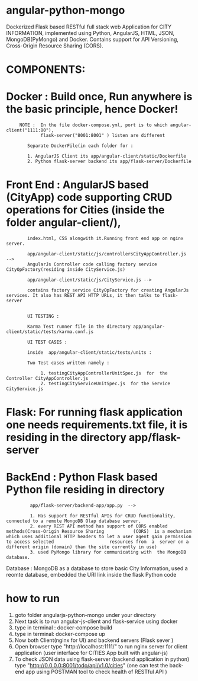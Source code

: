 
# angular-python-mongo
Dockerized Flask based RESTful full stack web Application for CITY INFORMATION, implemented using Python, AngularJS, HTML, JSON, MongoDB(PyMongo) and Docker.
Contains support for API Versioning, Cross-Origin Resource Sharing (CORS).

# COMPONENTS: 

# Docker : Build once, Run anywhere is the basic principle, hence Docker! 
		
		 NOTE :  In the file docker-compose.yml, port is to which angular-client("1111:80"), 
		 		 flask-server("8001:8001" ) listen are different
		 		
		 	Separate DockerFile(in each folder for :

		 	1. AngularJS Client its app/angular-client/static/Dockerfile  
		 	2. Python flask-server backend its app/flask-server/Dockerfile

 
# Front End : AngularJS based (CityApp) code supporting CRUD operations for Cities (inside the folder angular-client/), 
			index.html, CSS alongwith it.Running front end app on nginx server.

			app/angular-client/static/js/controllersCityAppController.js  --> 
            AngularJs Controller code calling factory service CityOpFactory(residing inside CityService.js) 	                     

			app/angular-client/static/js/CityService.js --> 

			contains factory service CityOpFactory for creating AngularJs services. It also has REST API HTTP URLs, it then talks to flask-server   


			UI TESTING :

			Karma Test runner file in the directory app/angular-client/static/tests/karma.conf.js 

			UI TEST CASES : 

			inside  app/angular-client/static/tests/units : 

			Two Test cases written namely :

				 1. testingCityAppControllerUnitSpec.js  for  the Controller CityAppController.js 
				 2. testingCityServiceUnitSpec.js  for the Service CityService.js 


# Flask:    For running flask application one needs requirements.txt file, it is residing in the directory app/flask-server 	


# BackEnd :  Python Flask based Python file residing in directory 

			 app/flask-server/backend-app/app.py  --> 

			 1. Has support for RESTful APIs for CRUD functionality, connected to a remote MongoDB Olap database server, 
			 2. every REST API method has support of CORS enabled methods(Cross-Origin Resource Sharing  		  (CORS)  is a mechanism which uses additional HTTP headers to let a user agent gain permission to access selected 				       resources from  a  server on a different origin (domain) than the site currently in use)
			 3. used PyMongo library for communicating with  the MongoDB database.

Database : MongoDB as a database to store basic City Information, used a reomte database, embedded the URI link inside the         			   flask Python code    


# how to run

1. goto folder angularjs-python-mongo under your directory
2. Next task is to run angular-js-client and flask-service using docker
2. type in terminal :  docker-compose build
3. type in terminal:  docker-compose up 
4. Now both Client(nginx for UI) and backend servers (Flask sever )
5. Open browser type "http://localhost:1111/" to run nginx server for client application (user interface for CITIES App built with angular-js)
6. To check JSON data using flask-server (backend application in python) type "http://0.0.0.0:8001/todo/api/v1.0/cities" (one can test the back-end app using POSTMAN tool to check health of RESTful API )
